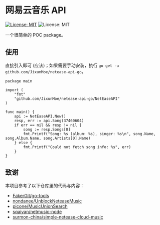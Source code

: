 # 网易云音乐 API

[![License: MIT](https://img.shields.io/badge/License-MIT-yellow.svg)](https://opensource.org/licenses/MIT)
![License: MIT](https://img.shields.io/github/go-mod/go-version/JixunMoe/netease-api-go)

一个很简单的 POC package。

## 使用

直接引入即可 (应该)；如果需要手动安装，执行 `go get -u github.com/JixunMoe/netease-api-go`。

```
package main

import (
	"fmt"
	"github.com/JixunMoe/netease-api-go/NetEaseAPI"
)

func main() {
	api := NetEaseAPI.New()
	resp, err := api.Song(37460604)
	if err == nil && resp != nil {
		song := resp.Songs[0]
		fmt.Printf("Song: %s (album: %s), singer: %s\n", song.Name, song.Album.Name, song.Artists[0].Name)
	} else {
		fmt.Printf("Could not fetch song info: %s", err)
	}
}
```

## 致谢

本项目参考了以下仓库里的代码与内容：

* [FakerGit/go-tools](https://github.com/FakerGit/go-tools)
* [nondanee/UnblockNeteaseMusic](https://github.com/nondanee/UnblockNeteaseMusic)
* [picone/MusicUnionSearch](https://github.com/picone/MusicUnionSearch)
* [sqaiyan/netmusic-node](https://github.com/sqaiyan/netmusic-node)
* [surmon-china/simple-netease-cloud-music](https://github.com/surmon-china/simple-netease-cloud-music)
